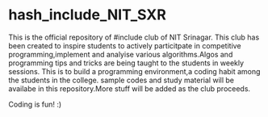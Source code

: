 # hash_include_NIT_SXR

This is the official repository of #include club of NIT Srinagar.
This club has been created to inspire students to actively particitpate in competitive programming,implement and
analyise various algorithms.Algos and programming tips and tricks are  being taught to the students in weekly sessions.
This is to build a programming environment,a coding habit among the students in the college.
sample codes and study material will be availabe in this repository.More stuff will be added as the club proceeds.

Coding is fun! :)
